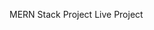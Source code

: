 MERN Stack Project
<a herf='https://food-delivery-site-frontend-5pg3.onrender.com/'>Live Project</a>
